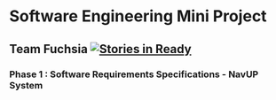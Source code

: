 # Software Engineering Mini Project
## Team Fuchsia [![Stories in Ready](https://badge.waffle.io/NsovoBaloyi/FuchsiaAssignment1.png?label=ready&title=Ready)](https://waffle.io/NsovoBaloyi/FuchsiaAssignment1)
### Phase 1 : Software Requirements Specifications - NavUP System